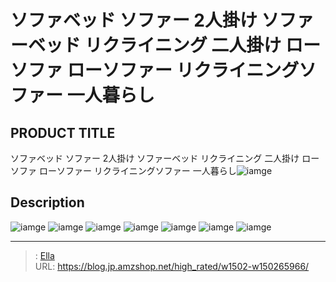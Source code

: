 # ソファベッド ソファー 2人掛け ソファーベッド リクライニング 二人掛け ローソファ ローソファー リクライニングソファー  一人暮らし


## PRODUCT TITLE 

ソファベッド ソファー 2人掛け ソファーベッド リクライニング 二人掛け ローソファ ローソファー リクライニングソファー  一人暮らし![iamge](https://b2bfiles1.gigab2b.cn/image/wkseller/17443/20221109_ebd46ab7e7523ded360cea7727a062d6.jpg)

## Description











![iamge](https://b2bfiles1.gigab2b.cn/image/wkseller/17443/20221109_07de65bc50106c3a9ef935f9f50dca54.jpg)
![iamge](https://b2bfiles1.gigab2b.cn/image/wkseller/17443/20221109_80455e681d4bc5943733f4c0502ae7e9.jpg)
![iamge](https://b2bfiles1.gigab2b.cn/image/wkseller/17443/20221109_4aa154a45a2e4320b6390558375f694a.jpg)
![iamge](https://b2bfiles1.gigab2b.cn/image/wkseller/17443/20221109_d879244d53f095cfb7dc6cc0afddade0.jpg)
![iamge](https://b2bfiles1.gigab2b.cn/image/wkseller/17443/20221109_bd1d731dde2ffe494c73044d53c5f96c.jpg)
![iamge](https://b2bfiles1.gigab2b.cn/image/wkseller/17443/20230105_50ab2740d7cbacb60fc3d1c61bd8b9ac.jpg)
![iamge](https://b2bfiles1.gigab2b.cn/image/wkseller/17443/20221109_fbbc77b5a281d78f84f402db08a91f8a.jpg)


---

> : [Ella](https://blog.jp.amzshop.net/)  
> URL: https://blog.jp.amzshop.net/high_rated/w1502-w150265966/  

